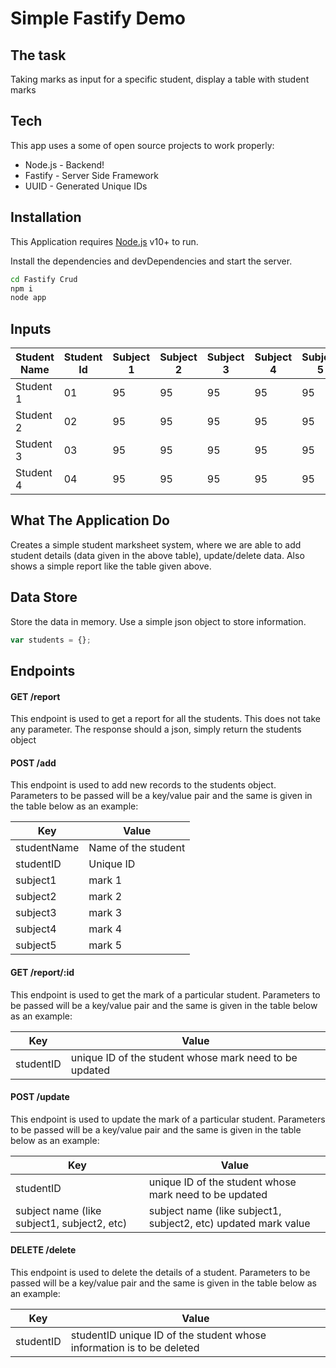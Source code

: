 # Simple Fastify Demo

## The task

Taking marks as input for a specific student, display a table with student marks

## Tech

This app uses a some of open source projects to work properly:

- Node.js - Backend!
- Fastify - Server Side Framework
- UUID - Generated Unique IDs

## Installation

This Application requires [Node.js](https://nodejs.org/) v10+ to run.

Install the dependencies and devDependencies and start the server.

```sh
cd Fastify Crud
npm i
node app
```

## Inputs

| Student Name | Student Id | Subject 1 | Subject 2 | Subject 3 | Subject 4 | Subject 5 |
| ------------ | ---------- | --------- | --------- | --------- | --------- | --------- |
| Student 1    | 01         | 95        | 95        | 95        | 95        | 95        |
| Student 2    | 02         | 95        | 95        | 95        | 95        | 95        |
| Student 3    | 03         | 95        | 95        | 95        | 95        | 95        |
| Student 4    | 04         | 95        | 95        | 95        | 95        | 95        |

## What The Application Do

Creates a simple student marksheet system, where we are able to add student
details (data given in the above table), update/delete data. Also shows a simple
report like the table given above.

## Data Store

Store the data in memory. Use a simple json object to store information.

```javascript
var students = {};
```

## Endpoints

#### GET /report

This endpoint is used to get a report for all the students. This does not take
any parameter. The response should a json, simply return the students object

#### POST /add

This endpoint is used to add new records to the students object. Parameters to
be passed will be a key/value pair and the same is given in the table below as
an example:

| Key         | Value               |
| ----------- | ------------------- |
| studentName | Name of the student |
| studentID   | Unique ID           |
| subject1    | mark 1              |
| subject2    | mark 2              |
| subject3    | mark 3              |
| subject4    | mark 4              |
| subject5    | mark 5              |

#### GET /report/:id

This endpoint is used to get the mark of a particular student. Parameters to be
passed will be a key/value pair and the same is given in the table below as an
example:

| Key       | Value                                                  |
| --------- | ------------------------------------------------------ |
| studentID | unique ID of the student whose mark need to be updated |

#### POST /update

This endpoint is used to update the mark of a particular student. Parameters to
be passed will be a key/value pair and the same is given in the table below as
an example:

| Key                                         | Value                                                          |
| ------------------------------------------- | -------------------------------------------------------------- |
| studentID                                   | unique ID of the student whose mark need to be updated         |
| subject name (like subject1, subject2, etc) | subject name (like subject1, subject2, etc) updated mark value |

#### DELETE /delete

This endpoint is used to delete the details of a student. Parameters to be
passed will be a key/value pair and the same is given in the table below as an
example:

| Key       | Value                                                                 |
| --------- | --------------------------------------------------------------------- |
| studentID | studentID unique ID of the student whose information is to be deleted |
